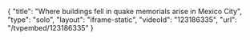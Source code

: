 {
    "title": "Where buildings fell in quake memorials arise in Mexico City",
    "type": "solo",
    "layout": "iframe-static",
    "videoId": "123186335",
    "url": "\/tvpembed\/123186335"
}